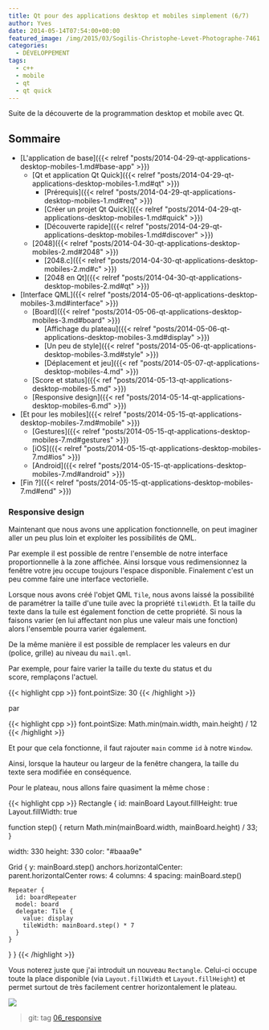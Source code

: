```yaml
---
title: Qt pour des applications desktop et mobiles simplement (6/7)
author: Yves
date: 2014-05-14T07:54:00+00:00
featured_image: /img/2015/03/Sogilis-Christophe-Levet-Photographe-7461.jpg
categories:
  - DÉVELOPPEMENT
tags:
  - c++
  - mobile
  - qt
  - qt quick
---
```


Suite de la découverte de la programmation desktop et mobile avec Qt.

## Sommaire

- [L'application de base]({{< relref "posts/2014-04-29-qt-applications-desktop-mobiles-1.md#base-app" >}})
  - [Qt et application Qt Quick]({{< relref "posts/2014-04-29-qt-applications-desktop-mobiles-1.md#qt" >}})
    - [Prérequis]({{< relref "posts/2014-04-29-qt-applications-desktop-mobiles-1.md#req" >}})
    - [Créer un projet Qt Quick]({{< relref "posts/2014-04-29-qt-applications-desktop-mobiles-1.md#quick" >}})
    - [Découverte rapide]({{< relref "posts/2014-04-29-qt-applications-desktop-mobiles-1.md#discover" >}})
  - [2048]({{< relref "posts/2014-04-30-qt-applications-desktop-mobiles-2.md#2048" >}})
    - [2048.c]({{< relref "posts/2014-04-30-qt-applications-desktop-mobiles-2.md#c" >}})
    - [2048 en Qt]({{< relref "posts/2014-04-30-qt-applications-desktop-mobiles-2.md#qt" >}})
- [Interface QML]({{< relref "posts/2014-05-06-qt-applications-desktop-mobiles-3.md#interface" >}})
  - [Board]({{< relref "posts/2014-05-06-qt-applications-desktop-mobiles-3.md#board" >}})
    - [Affichage du plateau]({{< relref "posts/2014-05-06-qt-applications-desktop-mobiles-3.md#display" >}})
    - [Un peu de style]({{< relref "posts/2014-05-06-qt-applications-desktop-mobiles-3.md#style" >}})
    - [Déplacement et jeu]({{< ref "posts/2014-05-07-qt-applications-desktop-mobiles-4.md" >}})
  - [Score et status]({{< ref "posts/2014-05-13-qt-applications-desktop-mobiles-5.md" >}})
  - [Responsive design]({{< ref "posts/2014-05-14-qt-applications-desktop-mobiles-6.md" >}})
- [Et pour les mobiles]({{< relref "posts/2014-05-15-qt-applications-desktop-mobiles-7.md#mobile" >}})
  - [Gestures]({{< relref "posts/2014-05-15-qt-applications-desktop-mobiles-7.md#gestures" >}})
  - [iOS]({{< relref "posts/2014-05-15-qt-applications-desktop-mobiles-7.md#ios" >}})
  - [Android]({{< relref "posts/2014-05-15-qt-applications-desktop-mobiles-7.md#android" >}})
- [Fin ?]({{< relref "posts/2014-05-15-qt-applications-desktop-mobiles-7.md#end" >}})

### Responsive design

Maintenant que nous avons une application fonctionnelle, on peut imaginer aller un peu plus loin et exploiter les possibilités de QML.

Par exemple il est possible de rentre l'ensemble de notre interface proportionnelle à la zone affichée. Ainsi lorsque vous redimensionnez la fenêtre votre jeu occupe toujours l'espace disponible. Finalement c'est un peu comme faire une interface vectorielle.

Lorsque nous avons créé l'objet QML `Tile`, nous avons laissé la possibilité de paramétrer la taille d'une tuile avec la propriété `tileWidth`. Et la taille du texte dans la tuile est également fonction de cette propriété. Si nous la faisons varier (en lui affectant non plus une valeur mais une fonction) alors l'ensemble pourra varier également.

De la même manière il est possible de remplacer les valeurs en dur (police, grille) au niveau du `mail.qml`.

Par exemple, pour faire varier la taille du texte du status et du score, remplaçons l'actuel.

{{< highlight cpp >}}
font.pointSize: 30
{{< /highlight >}}

par

{{< highlight cpp >}}
font.pointSize: Math.min(main.width, main.height) / 12
{{< /highlight >}}

Et pour que cela fonctionne, il faut rajouter `main` comme `id` à notre `Window`.

Ainsi, lorsque la hauteur ou largeur de la fenêtre changera, la taille du texte sera modifiée en conséquence.

Pour le plateau, nous allons faire quasiment la même chose :

{{< highlight cpp >}}
Rectangle {
  id: mainBoard
  Layout.fillHeight: true
  Layout.fillWidth: true

  function step() {
    return Math.min(mainBoard.width, mainBoard.height) / 33;
  }

  width: 330
  height: 330
  color: "#baaa9e"

  Grid {
    y: mainBoard.step()
    anchors.horizontalCenter: parent.horizontalCenter
    rows: 4
    columns: 4
    spacing: mainBoard.step()

    Repeater {
      id: boardRepeater
      model: board
      delegate: Tile {
        value: display
        tileWidth: mainBoard.step() * 7
      }
    }
  }
}
{{< /highlight >}}

Vous noterez juste que j'ai introduit un nouveau `Rectangle`. Celui-ci occupe toute la place disponible (via `Layout.fillWidth` et `Layout.fillHeight`) et permet surtout de très facilement centrer horizontalement le plateau.

![](/img/tumblr/tumblr_inline_n48gcutXVJ1sv6muh.png)

> git: tag [06_responsive](https://github.com/sogilis/qt2048/tree/06_responsive)
